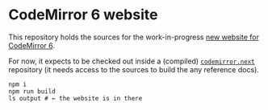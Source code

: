 # CodeMirror 6 website

This repository holds the sources for the work-in-progress [new website
for CodeMirror 6](https://codemirror.net/6).

For now, it expects to be checked out inside a (compiled) [`codemirror.next`](https://github.com/codemirror/codemirror.next)
repository (it needs access to the sources to build the any reference
docs).

```
npm i
npm run build
ls output # ← the website is in there
```
